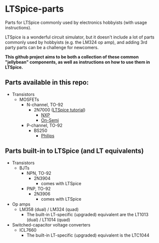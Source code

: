 # LTSpice-parts
Parts for LTSpice commonly used by electronics hobbyists (with usage instructions).

LTSpice is a wonderful circuit simulator, but it doesn't include a lot of parts commonly used by hobbyists (e.g. the LM324 op amp), and adding 3rd party parts can be a challenge for newcomers.

**This github project aims to be both a collection of these common "jellybean" components, as well as instructions on how to use them in LTSpice.**

## Parts available in this repo:

* Transistors
  * MOSFETs
    * N-channel, TO-92
      * 2N7000 ([LTSpice tutorial](https://github.com/pepaslabs/LTSpice-parts/wiki/2N7000))
        * [NXP](http://www.nxp.com/documents/spice_model/2N7000.LIB)
        * [On-Semi](http://www.onsemi.com/pub_link/Collateral/2N7000.REV0.LIB)
    * P-channel, TO-92
      * BS250
        * [Philips](http://web.rfoe.net:8000/ziliaoxiazai/PHILIPS/models/spicespar/data/bs250.html)

## Parts built-in to LTSpice (and LT equivalents)
* Transistors
  * BJTs
    * NPN, TO-92
      * 2N3904
        * comes with LTSpice
    * PNP, TO-92
      * 2N3906
        * comes with LTSpice
* Op amps
  * LM358 (dual) / LM324 (quad)
    * The built-in LT-specific (upgraded) equivalent are the LT1013 (dual) / LT1014 (quad)
* Switched-capacitor voltage converters
  * ICL7660
    * The built-in LT-specific (upgraded) equivalent is the LTC1044
